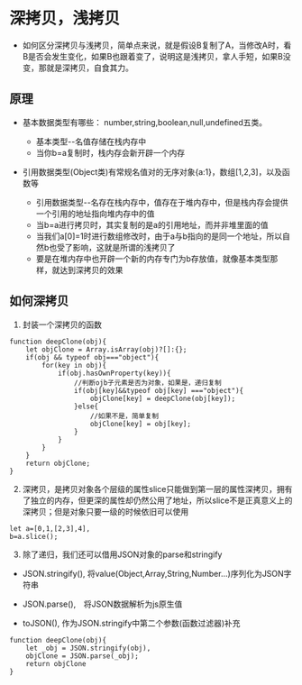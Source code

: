 # 深拷贝，浅拷贝

- 如何区分深拷贝与浅拷贝，简单点来说，就是假设B复制了A，当修改A时，看B是否会发生变化，如果B也跟着变了，说明这是浅拷贝，拿人手短，如果B没变，那就是深拷贝，自食其力。

## 原理
- 基本数据类型有哪些： number,string,boolean,null,undefined五类。
    - 基本类型--名值存储在栈内存中
    - 当你b=a复制时，栈内存会新开辟一个内存

- 引用数据类型(Object类)有常规名值对的无序对象{a:1}，数组[1,2,3]，以及函数等
    - 引用数据类型--名存在栈内存中，值存在于堆内存中，但是栈内存会提供一个引用的地址指向堆内存中的值
    - 当b=a进行拷贝时，其实复制的是a的引用地址，而并非堆里面的值
    - 当我们a[0]=1时进行数组修改时，由于a与b指向的是同一个地址，所以自然b也受了影响，这就是所谓的浅拷贝了
    - 要是在堆内存中也开辟一个新的内存专门为b存放值，就像基本类型那样，就达到深拷贝的效果

## 如何深拷贝

1. 封装一个深拷贝的函数
```
function deepClone(obj){
    let objClone = Array.isArray(obj)?[]:{};
    if(obj && typeof obj==="object"){
        for(key in obj){
            if(obj.hasOwnProperty(key)){
                //判断ojb子元素是否为对象，如果是，递归复制
                if(obj[key]&&typeof obj[key] ==="object"){
                    objClone[key] = deepClone(obj[key]);
                }else{
                    //如果不是，简单复制
                    objClone[key] = obj[key];
                }
            }
        }
    }
    return objClone;
}
```
2. 深拷贝，是拷贝对象各个层级的属性slice只能做到第一层的属性深拷贝，拥有了独立的内存，但更深的属性却仍然公用了地址，所以slice不是正真意义上的深拷贝；但是对象只要一级的时候依旧可以使用
```
let a=[0,1,[2,3],4],
b=a.slice();
```
3. 除了递归，我们还可以借用JSON对象的parse和stringify

-   JSON.stringify(), 将value(Object,Array,String,Number...)序列化为JSON字符串

-   JSON.parse(),　将JSON数据解析为js原生值

-   toJSON(), 作为JSON.stringify中第二个参数(函数过滤器)补充 
```
function deepClone(obj){
    let _obj = JSON.stringify(obj),
    objClone = JSON.parse(_obj);
    return objClone
}    
```